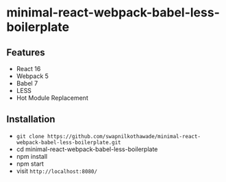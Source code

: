 # minimal-react-webpack-babel-less-boilerplate

## Features

- React 16
- Webpack 5
- Babel 7
- LESS
- Hot Module Replacement


## Installation

- `git clone https://github.com/swapnilkothawade/minimal-react-webpack-babel-less-boilerplate.git`
- cd minimal-react-webpack-babel-less-boilerplate
- npm install
- npm start
- visit `http://localhost:8080/`
